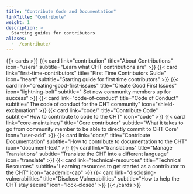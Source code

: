 ```yaml
---
title: "Contribute Code and Documentation"
linkTitle: "Contribute"
weight: 1
description: >
  Starting guides for contributors
aliases:
  -  /contribute/
---
```


{{< cards >}}
  {{< card link="contribution" title="About Contributions" icon="users" subtitle="Learn what CHT contributions are" >}}
  {{< card link="first-time-contributors" title="First Time Contributors Guide" icon="heart" subtitle="Starting guide for first time contributors" >}}
  {{< card link="creating-good-first-issues" title="Create Good First Issues" icon="lightning-bolt" subtitle=" Set new community members up for success" >}}
  {{< card link="code-of-conduct" title="Code of Conduct" subtitle="The code of conduct for the CHT community" icon="shield-exclamation" >}}
  {{< card link="code/" title="Contribute Code" subtitle="How to contribute to code to the CHT" icon="code" >}}
  {{< card link="core-maintainer/" title="Core contributor" subtitle="What it takes to go from community member to be able to directly commit to CHT Core" icon="user-add" >}}
  {{< card link="docs/" title="Contribute Documentation" subtitle="How to contribute to documentation to the CHT" icon="document-text" >}}
  {{< card link="translations" title="Manage Translations" subtitle="Translate the CHT into a different language" icon="translate" >}}
  {{< card link="technical-resources" title="Technical Resources" subtitle="Learning resources to get started as a contributor to the CHT" icon="academic-cap" >}}
  {{< card link="disclosing-vulnerabilities" title="Disclose Vulnerabilities" subtitle="How to help the CHT stay secure" icon="lock-closed" >}}
{{< /cards >}}
